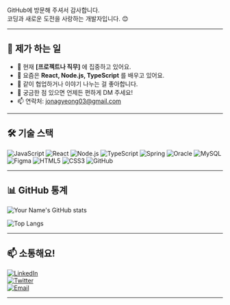 

GitHub에 방문해 주셔서 감사합니다.  
코딩과 새로운 도전을 사랑하는 개발자입니다. 😊

---

## 🚀 제가 하는 일
- 🔭 현재 **[프로젝트나 직무]** 에 집중하고 있어요.
- 🌱 요즘은 **React, Node.js, TypeScript** 를 배우고 있어요.
- 👯 같이 협업하거나 이야기 나누는 걸 좋아합니다.
- 💬 궁금한 점 있으면 언제든 편하게 DM 주세요!
- 📫 연락처: [jonagyeong03@gmail.com](mailto:**jonagyeong03@gmail.com**)

---

## 🛠️ 기술 스택

![JavaScript](https://img.shields.io/badge/-JavaScript-F7DF1E?logo=javascript&logoColor=black&style=flat-square) 
![React](https://img.shields.io/badge/-React-61DAFB?logo=react&logoColor=black&style=flat-square) 
![Node.js](https://img.shields.io/badge/-Node.js-339933?logo=nodedotjs&logoColor=white&style=flat-square) 
![TypeScript](https://img.shields.io/badge/-TypeScript-3178C6?logo=typescript&logoColor=white&style=flat-square)
![Spring](https://img.shields.io/badge/-Spring-6DB33F?logo=spring&logoColor=white&style=flat-square)
![Oracle](https://img.shields.io/badge/-Oracle-F80000?logo=oracle&logoColor=white&style=flat-square)
![MySQL](https://img.shields.io/badge/-MySQL-4479A1?logo=mysql&logoColor=white&style=flat-square)
![Figma](https://img.shields.io/badge/-Figma-F24E1E?logo=figma&logoColor=white&style=flat-square)
![HTML5](https://img.shields.io/badge/-HTML5-E34F26?logo=html5&logoColor=white&style=flat-square)
![CSS3](https://img.shields.io/badge/-CSS3-1572B6?logo=css3&logoColor=white&style=flat-square)
![GitHub](https://img.shields.io/badge/-GitHub-181717?logo=github&logoColor=white&style=flat-square)

---

## 📊 GitHub 통계

![Your Name's GitHub stats](https://github-readme-stats.vercel.app/api?username=jonagyeong&show_icons=true&theme=radical)

![Top Langs](https://github-readme-stats.vercel.app/api/top-langs/?username=jonagyeong&layout=compact)


---

## 📫 소통해요!

[![LinkedIn](https://img.shields.io/badge/-LinkedIn-0077B5?logo=linkedin&logoColor=white&style=flat-square)](https://linkedin.com/in/your-linkedin)  
[![Twitter](https://img.shields.io/badge/-Twitter-1DA1F2?logo=twitter&logoColor=white&style=flat-square)](https://twitter.com/your-twitter)  
[![Email](https://img.shields.io/badge/-Email-D14836?logo=gmail&logoColor=white&style=flat-square)](mailto:jonagyeong03@gmail.com)

---
